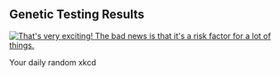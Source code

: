 ## Genetic Testing Results
[![That's very exciting! The bad news is that it's a risk factor for a lot of things.](https://imgs.xkcd.com/comics/genetic_testing_results.png)](https://xkcd.com/1840/ "That's very exciting! The bad news is that it's a risk factor for a lot of things.")

Your daily random xkcd
